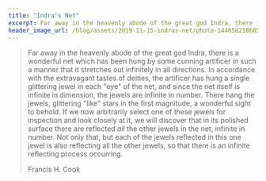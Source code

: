 ```yaml
---
title: "Indra's Net"
excerpt: Far away in the heavenly abode of the great god Indra, there is a wonderful net which has been hung by some cunning artificer in such a manner that it stretches out infinitely in all directions.
header_image_url: /blog/assets/2019-11-15-indras-net/photo-1446582186851-3fe172f6acb9.jpeg
---
```


> Far away in the heavenly abode of the great god Indra, there is a wonderful net which has been hung by some cunning artificer in such a manner that it stretches out infinitely in all directions. In accordance with the extravagant tastes of deities, the artificer has hung a single glittering jewel in each "eye" of the net, and since the net itself is infinite in dimension, the jewels are infinite in number. There hang the jewels, glittering "like" stars in the first magnitude, a wonderful sight to behold. If we now arbitrarily select one of these jewels for inspection and look closely at it, we will discover that in its polished surface there are reflected *all* the other jewels in the net, infinite in number. Not only that, but each of the jewels reflected in this one jewel is also reflecting all the other jewels, so that there is an infinite reflecting process occurring.
>
> <footer class="blockquote-footer">Francis H. Cook</footer>

